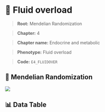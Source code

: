# 🧪 Fluid overload

> **Root:** Mendelian Randomization

> **Chapter:** 4  

> **Chapter name:** Endocrine and metabolic

> **Phenotype:** Fluid overload  

> **Code:** `E4_FLUIDOVER`

## 🧬 Mendelian Randomization  

<img src="/MR/Figures/Forward/E4_FLUIDOVER.png"/>

## 📊 Data Table

<CsvTableMRF src="/MR_Data/Forward/E4_FLUIDOVER.csv"/>
